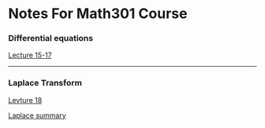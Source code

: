 # Notes For Math301 Course 

### Differential equations 
[Lecture 15-17](https://github.com/aboueleyes/math_notes/blob/main/L15-16-17/main.pdf)
- - - 
### Laplace Transform
[Levture 18](https://github.com/aboueleyes/math_notes/blob/main/Laplace/main.pdf)


[Laplace summary](https://github.com/aboueleyes/math_notes/blob/main/Laplace/laplace-summary.pdf)
